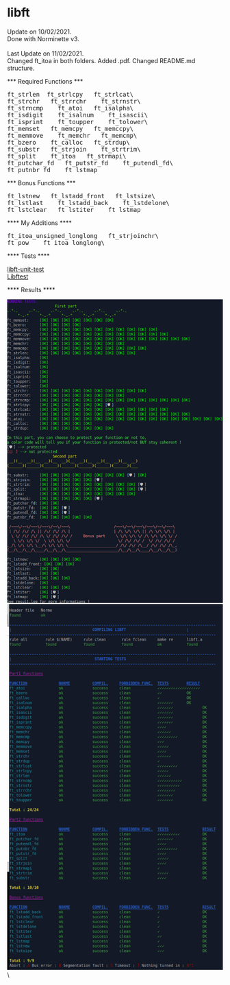 # libft

Update on 10/02/2021.\
Done with Norminette v3.\
\
Last Update on 11/02/2021.\
Changed ft_itoa in both folders.
Added .pdf.
Changed README.md structure.

*** Required Functions ***
<pre>
ft_strlen  ft_strlcpy   ft_strlcat\
ft_strchr   ft_strrchr    ft_strnstr\
ft_strncmp    ft_atoi   ft_isalpha\
ft_isdigit    ft_isalnum    ft_isascii\
ft_isprint    ft_toupper    ft_tolower\
ft_memset   ft_memcpy   ft_memccpy\
ft_memmove    ft_memchr   ft_memcmp\
ft_bzero    ft_calloc   ft_strdup\
ft_substr   ft_strjoin    ft_strtrim\
ft_split    ft_itoa   ft_strmapi\
ft_putchar_fd   ft_putstr_fd    ft_putendl_fd\
ft_putnbr_fd    ft_lstmap
</pre>
*** Bonus Functions ***
<pre>
ft_lstnew   ft_lstadd_front   ft_lstsize\
ft_lstlast    ft_lstadd_back    ft_lstdelone\
ft_lstclear   ft_lstiter    ft_lstmap
</pre>
**** My Additions ****
<pre>
ft_itoa_unsigned_longlong   ft_strjoinchr\
ft_pow    ft_itoa_longlong\
</pre>
**** Tests ****

[libft-unit-test](https://github.com/alelievr/libft-unit-test)\
[Libftest](https://github.com/jtoty/Libftest)

**** Results ****

![GitHub Logo](/images/alelievr_libft-unit-test.png)\
![GitHub Logo](/images/jtoty_libftest.png)\


